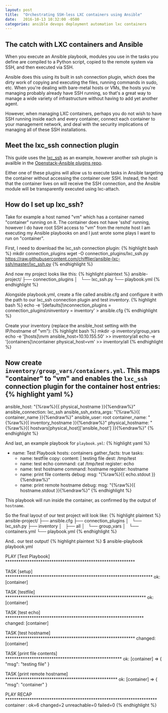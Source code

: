 ```yaml
---
layout: post
title:  "Orchestrating SSH-less LXC containers using Ansible"
date:   2016-10-13 10:32:00 -0500
categories: ansible devops deployment automation lxc containers
---
```


## The catch with LXC containers and Ansible

When you execute an Ansible playbook, modules you use in the tasks you define are compiled to a Python script, copied to the remote system via SSH, and then executed via SSH.

Ansible does this using its built in ssh connection plugin, which does the dirty work of copying and executing the files, running commands in sudo, etc. When you're dealing with bare-metal hosts or VMs, the hosts you're managing probably already have SSH running, so that's a great way to manage a wide variety of infrastructure without having to add yet another agent.

However, when managing LXC containers, perhaps you do not wish to have SSH running inside each and every container, connect each container to your management network, and deal with the security implications of managing all of these SSH installations.

## Meet the lxc_ssh connection plugin

This guide uses the [lxc_ssh](https://github.com/chifflier/ansible-lxc-ssh) as an example, however another ssh plugin is availble in the [Openstack-Ansible plugins repo](https://github.com/openstack/openstack-ansible-plugins/blob/master/connection/ssh.py).

Either one of these plugins will allow us to execute tasks in Ansible targeting the container without accessing the container over SSH. Instead, the host that the container lives on will receive the SSH connection, and the Ansible module will be transparently executed using lxc-attach.

## How do I set up lxc_ssh?

Take for example a host named "vm" which has a container named "container" running on it. The container does not have 'sshd' running, however I do have root SSH access to "vm" from the remote host I am executing my Ansible playbooks on and I just wrote some plays I want to run on "container".

First, I need to download the lxc_ssh connection plugin:
{% highlight bash %}
mkdir connection_plugins
wget -O connection_plugins/lxc_ssh.py https://raw.githubusercontent.com/chifflier/ansible-lxc-ssh/master/lxc_ssh.py
{% endhighlight %}

And now my project looks like this:
{% highlight plaintext %}
ansible-project/
├── connection_plugins
│   └── lxc_ssh.py
└── playbook.yml
{% endhighlight %}

Alongside playbook.yml, create a file called ansible.cfg and configure it with the path to our lxc_ssh connection plugin and test inventory.
{% highlight bash %}
echo -e '[defaults]\nconnection_plugins = connection_plugins\ninventory = inventory' > ansible.cfg
{% endhighlight %}

Create your inventory (replace the ansible_host setting with the IP/hostname of "vm"):
{% highlight bash %}
mkdir -p inventory/group_vars
echo -e '[hosts]\nvm ansible_host=10.10.155.50' >> inventory/all
echo -e '[containers]\ncontainer physical_host=vm' >> inventory/all
{% endhighlight %}

Now create `inventory/group_vars/containers.yml`. This maps "container" to "vm" and enables the `lxc_ssh` connection plugin for the container host entries:
{% highlight yaml %}
---
ansible_host: "{%raw%}{{ physical_hostname }}{%endraw%}"
ansible_connection: lxc_ssh
ansible_ssh_extra_args: "{%raw%}{{ container_name }}{%endraw%}"
ansible_user: root
container_name: "{%raw%}{{ inventory_hostname }}{%endraw%}"
physical_hostname: "{%raw%}{{ hostvars[physical_host]['ansible_host'] }}{%endraw%}"
{% endhighlight %}

And last, an example playbook for `playbook.yml`:
{% highlight yaml %}
- name: Test Playbook
  hosts: containers
  gather_facts: true
  tasks:
    - name: testfile
      copy:
        content: |
          testing file
        dest: /tmp/test
    - name: test echo
      command: cat /tmp/test
      register: echo
    - name: test hostname
      command: hostname
      register: hostname
    - name: print file contents
      debug:
        msg: "{%raw%}{{ echo.stdout }}{%endraw%}"
    - name: print remote hostname
      debug:
        msg: "{%raw%}{{ hostname.stdout }}{%endraw%}"
{% endhighlight %}

This playbook will run inside the container, as confirmed by the output of `hostname`.

So the final layout of our test project will look like:
{% highlight plaintext %}
ansible-project/
├── ansible.cfg
├── connection_plugins
│   └── lxc_ssh.py
├── inventory
│   ├── all
│   └── group_vars
│       └── containers.yml
└── playbook.yml
{% endhighlight %}

And.. our test output!
{% highlight plaintext %}
$ ansible-playbook playbook.yml

PLAY [Test Playbook] ***********************************************************

TASK [setup] *******************************************************************
ok: [container]

TASK [testfile] ****************************************************************
ok: [container]

TASK [test echo] ***************************************************************
changed: [container]

TASK [test hostname] ***********************************************************
changed: [container]

TASK [print file contents] *****************************************************
ok: [container] => {
    "msg": "testing file"
}

TASK [print remote hostname] ***************************************************
ok: [container] => {
    "msg": "container"
}

PLAY RECAP *********************************************************************
container                  : ok=6    changed=2    unreachable=0    failed=0
{% endhighlight %}
